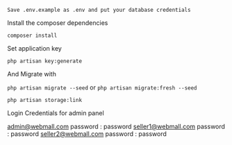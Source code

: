 

`Save .env.example as .env and put your database credentials`


Install the composer dependencies

`composer install`


Set application key

`php artisan key:generate`   

And Migrate with

`php artisan migrate --seed` or `php artisan migrate:fresh --seed`

 `php artisan storage:link`


Login Credentials for admin panel

 admin@webmall.com  password : password
 seller1@webmall.com  password : password
 seller2@webmall.com  password : password
